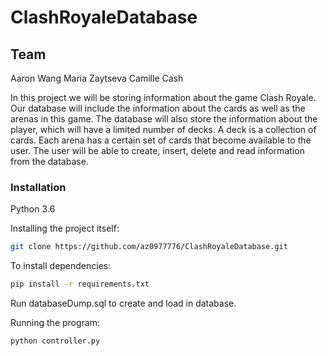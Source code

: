 # ClashRoyaleDatabase

## Team
Aaron Wang
Maria Zaytseva
Camille Cash

In this project we will be storing information about the game Clash Royale. Our database will include the information about the cards as well as the arenas in this game. The database will also store the information about the player, which will have a limited number of decks. A deck is a collection of cards. Each arena has a certain set of cards that become available to the user. The user will be able to create, insert, delete and read information from the database.

### Installation
Python 3.6

Installing the project itself:
```sh
git clone https://github.com/az0977776/ClashRoyaleDatabase.git
```

To install dependencies:
```sh
pip install -r requirements.txt
```

Run databaseDump.sql to create and load in database.

Running the program:
```sh
python controller.py
```
